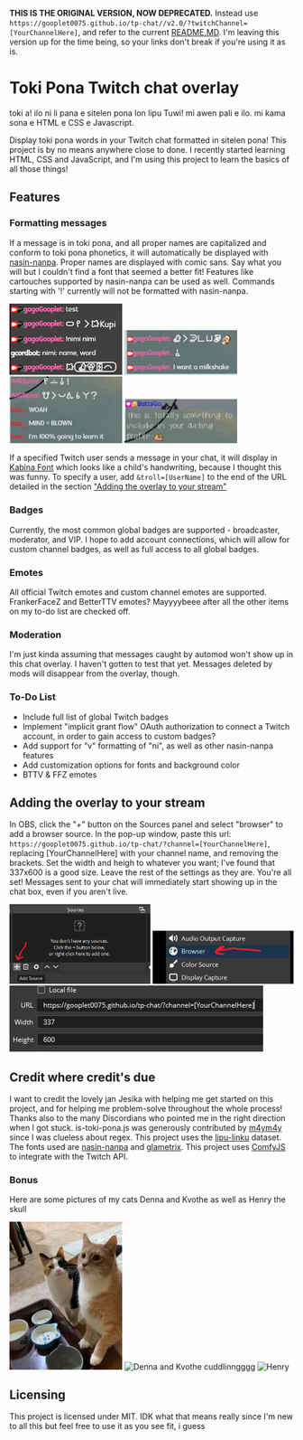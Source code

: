 **THIS IS THE ORIGINAL VERSION, NOW DEPRECATED.** Instead use `https://gooplet0075.github.io/tp-chat//v2.0/?twitchChannel=[YourChannelHere]`, and refer to the current [README.MD](https://github.com/gooplet0075/tp-chat/blob/main/README.md). I'm leaving this version up for the time being, so your links don't break if you're using it as is. 

# Toki Pona Twitch chat overlay
toki a! ilo ni li pana e sitelen pona lon lipu Tuwi! mi awen pali e ilo. mi kama sona e HTML e CSS e Javascript. 

Display toki pona words in your Twitch chat formatted in sitelen pona! This project is by no means anywhere close to done. I recently started learning HTML, CSS and JavaScript, and I'm using this project to learn the basics of all those things! 

## Features
### Formatting messages
If a message is in toki pona, and all proper names are capitalized and conform to toki pona phonetics, it will automatically be displayed with [nasin-nanpa](https://github.com/ETBCOR/nasin-nanpa). Proper names are displayed with comic sans. Say what you will but I couldn't find a font that seemed a better fit! Features like cartouches supported by nasin-nanpa can be used as well. Commands starting with '!' currently will not be formatted with nasin-nanpa. 

<img src="./readme-images/example1.png" alt="proper names and cartouches" width=200/>
<img src="./readme-images/example2.png" alt="emotes" width=200/>
<img src="./readme-images/example4.png" alt="sitelen pona example from an actual stream" width=200/>
<img src="./readme-images/example3.png" alt="Kabina Font formatting" width=200/>

If a specified Twitch user sends a message in your chat, it will display in [Kabina Font](https://www.fontspace.com/kabina-font-f22386) which looks like a child's handwriting, because I thought this was funny. To specify a user, add  `&troll=[UserName]` to the end of the URL detailed in the section ["Adding the overlay to your stream"](https://github.com/gooplet0075/tp-chat/tree/main?tab=readme-ov-file#adding-the-overlay-to-your-stream)
### Badges
Currently, the most common global badges are supported - broadcaster, moderator, and VIP. I hope to add account connections, which will allow for custom channel badges, as well as full access to all global badges. 
### Emotes
All official Twitch emotes and custom channel emotes are supported. FrankerFaceZ and BetterTTV emotes? Mayyyybeee after all the other items on my to-do list are checked off.
### Moderation
I'm just kinda assuming that messages caught by automod won't show up in this chat overlay. I haven't gotten to test that yet. Messages deleted by mods will disappear from the overlay, though.

### To-Do List
- Include full list of global Twitch badges
- Implement "implicit grant flow" OAuth authorization to connect a Twitch account, in order to gain access to custom badges?
- Add support for "v" formatting of "ni", as well as other nasin-nanpa features
- Add customization options for fonts and background color
- BTTV & FFZ emotes
## Adding the overlay to your stream
In OBS, click the "+" button on the Sources panel and select "browser" to add a browser source. In the pop-up window, paste this url:
`https://gooplet0075.github.io/tp-chat/?channel=[YourChannelHere]`, replacing [YourChannelHere] with your channel name, and removing the brackets. Set the width and heigh to whatever you want; I've found that 337x600 is a good size. Leave the rest of the settings as they are. You're all set! Messages sent to your chat will immediately start showing up in the chat box, even if you aren't live.

<img src="./readme-images/obs1.png" alt="add source" width="250"/>
<img src="./readme-images/obs2.png" alt="browser source" width="250"/>
<img src="./readme-images/obs3.png" alt="settings" width="450"/>

## Credit where credit's due
I want to credit the lovely jan Jesika with helping me get started on this project, and for helping me problem-solve throughout the whole process! 
Thanks also to the many Discordians who pointed me in the right direction when I got stuck. 
is-toki-pona.js was generously contributed by [m4ym4y](https://github.com/m4ym4y) since I was clueless about regex.
This project uses the [lipu-linku](https://github.com/lipu-linku/sona) dataset.
The fonts used are [nasin-nanpa](https://github.com/ETBCOR/nasin-nanpa) and [glametrix](https://www.fontspace.com/glametrix-font-f16913).
This project uses [ComfyJS](https://github.com/instafluff/ComfyJS) to integrate with the Twitch API. 
### Bonus
Here are some pictures of my cats Denna and Kvothe as well as Henry the skull

<img src="./readme-images/cats1.png" alt="Denna and Kvothe waiting to be fed" width="200"/>
<img src="./readme-images/cats2.png" alt="Denna and Kvothe cuddlinngggg" width="300"/>
<img src="./readme-images/henry1.png" alt="Henry" width="180"/>

## Licensing
This project is licensed under MIT. IDK what that means really since I'm new to all this but feel free to use it as you see fit, i guess
